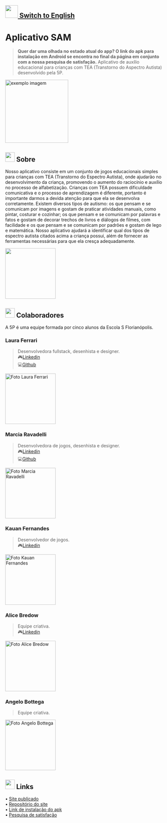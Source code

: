 ## <img src="https://cdn.discordapp.com/attachments/494996013837320193/909802763834253372/switchblue.png" width="40px;"/><a href="https://github.com/blackkseaw/SA_Android/blob/master/README-EN.md"> Switch to English </a> 

# Aplicativo SAM

<!---Esses são exemplos. Veja https://shields.io para outras pessoas ou para personalizar este conjunto de escudos. Você pode querer incluir dependências, status do projeto e informações de licença aqui--->
[Linkedin1]: https://www.linkedin.com/in/laura-ferrari-6a25b220b/
[Linkedin2]: https://www.linkedin.com/in/marcia-eduarda-ravadelli-38a5991b7/
[Linkedin3]: https://www.linkedin.com/in/alice-salete-bredow-2b7ba81b4/
[Linkedin4]: https://www.linkedin.com/in/kauan-z-fernandes-8a8620210/

> **Quer dar uma olhada no estado atual do app? O link do apk para instalação em Android se encontra no final da página em conjunto com a nossa pesquisa de satisfação.**
> Aplicativo de auxílio educacional para crianças com TEA (Transtorno do Aspectro Autista) desenvolvido pela 5P. <br>

<img src="https://cdn.discordapp.com/attachments/604072921090228234/909242129455382608/ezgif.com-gif-maker_2.gif" alt="exemplo imagem" width=200>


## <img src="https://cdn.discordapp.com/attachments/494996013837320193/909491762396020736/catcup2.png" width="30px;" /> Sobre

Nosso aplicativo consiste em um conjunto de jogos educacionais simples para crianças com TEA (Transtorno do Espectro Autista), onde ajudarão no desenvolvimento da criança, promovendo o aumento do raciocínio e auxílio no processo de alfabetização. Crianças com TEA possuem dificuldade comunicativa e o processo de aprendizagem é diferente, portanto é importante darmos a devida atenção para que ela se desenvolva corretamente. Existem diversos tipos de autismo: os que pensam e se comunicam por imagens e gostam de praticar atividades manuais, como pintar, costurar e cozinhar; os que pensam e se comunicam por palavras e fatos e gostam de decorar trechos de livros e diálogos de filmes, com facilidade e os que pensam e se comunicam por padrões e gostam de lego e matemática. Nosso aplicativo ajudará a identificar qual dos tipos de espectro autista citados acima a criança possui, além de fornecer as ferramentas necessárias para que ela cresça adequadamente.

<img src="https://cdn.discordapp.com/attachments/494996013837320193/909490207005474846/samlingua-sl.png" width="160px;" />


## <img src="https://cdn.discordapp.com/attachments/494996013837320193/909491762396020736/catcup2.png" width="30px;" /> Colaboradores

A 5P é uma equipe formada por cinco alunos da Escola S Florianópolis.

### Laura Ferrari
> Desenvolvedora fullstack, desenhista e designer.<br>
> 🎮[Linkedin][Linkedin1]<br>
> 💻<a href="https://github.com/blackkseaw">Github</a>

<img src="https://avatars.githubusercontent.com/u/71517723?v=4" width="160px;" alt="Foto Laura Ferrari"/>
  
### Marcia Ravadelli
> Desenvolvedora de jogos, desenhista e designer.<br>
> 🎮[Linkedin][Linkedin2]<br>
> 💻<a href="https://github.com/Lerigou">Github</a>

<img src="https://cdn.discordapp.com/attachments/604072921090228234/909827430804488272/unknown.png" width="160px;" alt="Foto Marcia Ravadelli"/>
  
### Kauan Fernandes
> Desenvolvedor de jogos.<br>
> 🎮[Linkedin][Linkedin4]

<img src="https://cdn.discordapp.com/attachments/604072921090228234/909496181279846490/unknown.png" width="160px;" alt="Foto Kauan Fernandes"/>

### Alice Bredow
> Equipe criativa.<br>
> 🎮[Linkedin][Linkedin3]

<img src="https://cdn.discordapp.com/attachments/604072921090228234/909495880023953438/unknown.png" width="160px;" alt="Foto Alice Bredow"/>

### Angelo Bottega
> Equipe criativa.<br>

<img src="https://cdn.discordapp.com/attachments/494996013837320193/909497264559501462/IMG_8985.jpeg" width="160px;" alt="Foto Angelo Bottega"/>

## <img src="https://cdn.discordapp.com/attachments/494996013837320193/909491762396020736/catcup2.png" width="30px;" /> Links

• <a href="https://sam-app-aprendizado.netlify.app/">Site publicado </a> <br>
• <a href="https://github.com/Lerigou/siteSam">Repositório do site </a> <br>
• <a href="http://gg.gg/SAM-APK">Link de instalação do apk </a> <br>
• <a href="http://gg.gg/sam-forms">Pesquisa de satisfação </a>
